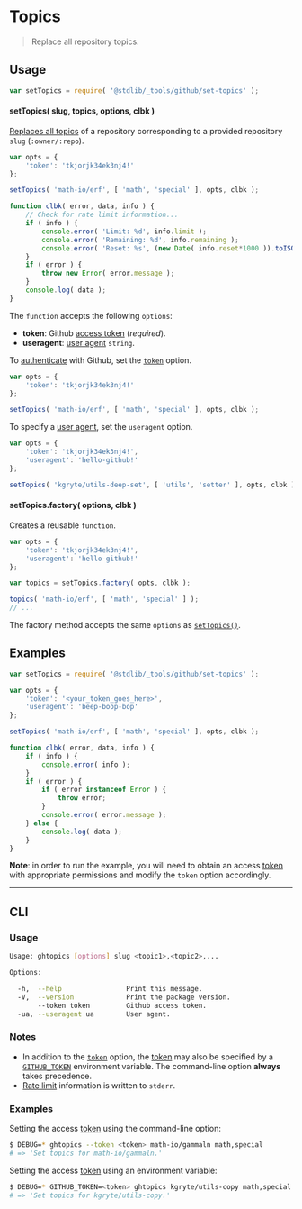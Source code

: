 <!--

@license Apache-2.0

Copyright (c) 2021 The Stdlib Authors.

Licensed under the Apache License, Version 2.0 (the "License");
you may not use this file except in compliance with the License.
You may obtain a copy of the License at

   http://www.apache.org/licenses/LICENSE-2.0

Unless required by applicable law or agreed to in writing, software
distributed under the License is distributed on an "AS IS" BASIS,
WITHOUT WARRANTIES OR CONDITIONS OF ANY KIND, either express or implied.
See the License for the specific language governing permissions and
limitations under the License.

-->

# Topics

> Replace all repository topics.

<!-- Section to include introductory text. Make sure to keep an empty line after the intro `section` element and another before the `/section` close. -->

<section class="intro">

</section>

<!-- /.intro -->

<!-- Package usage documentation. -->

<section class="usage">

## Usage

```javascript
var setTopics = require( '@stdlib/_tools/github/set-topics' );
```

<a name="topics"></a>

#### setTopics( slug, topics, options, clbk )

[Replaces all topics][github-topics] of a repository corresponding to a provided repository `slug` (`:owner/:repo`).

<!-- run-disable -->

```javascript
var opts = {
    'token': 'tkjorjk34ek3nj4!'
};

setTopics( 'math-io/erf', [ 'math', 'special' ], opts, clbk );

function clbk( error, data, info ) {
    // Check for rate limit information...
    if ( info ) {
        console.error( 'Limit: %d', info.limit );
        console.error( 'Remaining: %d', info.remaining );
        console.error( 'Reset: %s', (new Date( info.reset*1000 )).toISOString() );
    }
    if ( error ) {
        throw new Error( error.message );
    }
    console.log( data );
}
```

The `function` accepts the following `options`:

-   **token**: Github [access token][github-token] (_required_).
-   **useragent**: [user agent][github-user-agent] `string`.

To [authenticate][github-oauth2] with Github, set the [`token`][github-token] option.

<!-- run-disable -->

```javascript
var opts = {
    'token': 'tkjorjk34ek3nj4!'
};

setTopics( 'math-io/erf', [ 'math', 'special' ], opts, clbk );
```

To specify a [user agent][github-user-agent], set the `useragent` option.

<!-- run-disable -->

```javascript
var opts = {
    'token': 'tkjorjk34ek3nj4!',
    'useragent': 'hello-github!'
};

setTopics( 'kgryte/utils-deep-set', [ 'utils', 'setter' ], opts, clbk );
```

#### setTopics.factory( options, clbk )

Creates a reusable `function`.

<!-- run-disable -->

```javascript
var opts = {
    'token': 'tkjorjk34ek3nj4!',
    'useragent': 'hello-github!'
};

var topics = setTopics.factory( opts, clbk );

topics( 'math-io/erf', [ 'math', 'special' ] );
// ...
```

The factory method accepts the same `options` as [`setTopics()`](#topics).

</section>

<!-- /.usage -->

<!-- Package usage notes. Make sure to keep an empty line after the `section` element and another before the `/section` close. -->

<section class="notes">

</section>

<!-- /.notes -->

<!-- Package usage examples. -->

<section class="examples">

## Examples

<!-- eslint no-undef: "error" -->

```javascript
var setTopics = require( '@stdlib/_tools/github/set-topics' );

var opts = {
    'token': '<your_token_goes_here>',
    'useragent': 'beep-boop-bop'
};

setTopics( 'math-io/erf', [ 'math', 'special' ], opts, clbk );

function clbk( error, data, info ) {
    if ( info ) {
        console.error( info );
    }
    if ( error ) {
        if ( error instanceof Error ) {
            throw error;
        }
        console.error( error.message );
    } else {
        console.log( data );
    }
}
```

**Note**: in order to run the example, you will need to obtain an access [token][github-token] with appropriate permissions and modify the `token` option accordingly.

</section>

<!-- /.examples -->

<!-- Section for describing a command-line interface. -->

* * *

<section class="cli">

## CLI

<!-- CLI usage documentation. -->

<section class="usage">

### Usage

```bash
Usage: ghtopics [options] slug <topic1>,<topic2>,...

Options:

  -h,  --help                Print this message.
  -V,  --version             Print the package version.
       --token token         Github access token.
  -ua, --useragent ua        User agent.
```

</section>

<!-- /.usage -->

<!-- CLI usage notes. Make sure to keep an empty line after the `section` element and another before the `/section` close. -->

<section class="notes">

### Notes

-   In addition to the [`token`][github-token] option, the [token][github-token] may also be specified by a [`GITHUB_TOKEN`][github-token] environment variable. The command-line option **always** takes precedence.
-   [Rate limit][github-rate-limit] information is written to `stderr`.

</section>

<!-- /.notes -->

<!-- CLI usage examples. -->

<section class="examples">

### Examples

Setting the access [token][github-token] using the command-line option:

<!-- run-disable -->

```bash
$ DEBUG=* ghtopics --token <token> math-io/gammaln math,special
# => 'Set topics for math-io/gammaln.'
```

Setting the access [token][github-token] using an environment variable:

<!-- run-disable -->

```bash
$ DEBUG=* GITHUB_TOKEN=<token> ghtopics kgryte/utils-copy math,special
# => 'Set topics for kgryte/utils-copy.'
```

</section>

<!-- /.examples -->

</section>

<!-- /.cli -->

<!-- Section to include cited references. If references are included, add a horizontal rule *before* the section. Make sure to keep an empty line after the `section` element and another before the `/section` close. -->

<section class="references">

</section>

<!-- /.references -->

<!-- Section for all links. Make sure to keep an empty line after the `section` element and another before the `/section` close. -->

<section class="links">

[github-token]: https://github.com/settings/tokens/new
[github-oauth2]: https://developer.github.com/v3/#oauth2-token-sent-in-a-header
[github-user-agent]: https://developer.github.com/v3/#user-agent-required
[github-rate-limit]: https://developer.github.com/v3/rate_limit/
[github-topics]: https://docs.github.com/en/rest/reference/repos#replace-all-repository-topics

</section>

<!-- /.links -->
